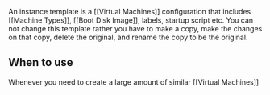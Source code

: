 An instance template is a [[Virtual Machines]] configuration that includes [[Machine Types]], [[Boot Disk Image]], labels, startup script etc. You can not change this template rather you have to make a copy, make the changes on that copy, delete the original, and rename the copy to be the original.

## When to use
Whenever you need to create a large amount of similar [[Virtual Machines]]
